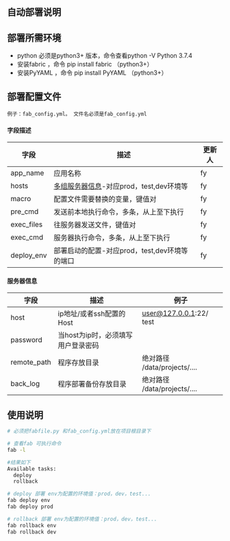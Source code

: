 ## 自动部署说明

## 部署所需环境
  - python 必须是python3+ 版本，命令查看python -V Python 3.7.4
  - 安装fabric ，命令 pip install fabric （python3+）
  - 安装PyYAML ，命令 pip install PyYAML （python3+）

## 部署配置文件
```
例子：fab_config.yml。 文件名必须是fab_config.yml
```

#### 字段描述
| 字段 | 描述| 更新人 | 
|---| --- | --- |
| app_name | 应用名称 | fy |
| hosts | [多组服务器信息](#服务器信息)-对应prod，test,dev环境等 | fy |
| macro | 配置文件需要替换的变量，键值对 | fy |
| pre_cmd | 发送前本地执行命令，多条，从上至下执行 | fy |
| exec_files | 往服务器发送文件，键值对 | fy |
| exec_cmd | 服务器执行命令，多条，从上至下执行 | fy |
| deploy_env | 部署启动的配置-对应prod，test,dev环境等的端口 | fy |

#### 服务器信息
| 字段 | 描述| 例子 |
|---| --- | --- |
| host | ip地址/或者ssh配置的Host | user@127.0.0.1:22/ test |
| password | 当host为ip时，必须填写用户登录密码 |
| remote_path | 程序存放目录 | 绝对路径 /data/projects/.... |
| back_log | 程序部署备份存放目录 | 绝对路径 /data/projects/.... |


## 使用说明
```bash
# 必须把fabfile.py 和fab_config.yml放在项目根目录下

# 查看fab 可执行命令
fab -l

#结果如下
Available tasks:
  deploy
  rollback 

# deploy 部署 env为配置的环境值：prod，dev，test... 
fab deploy env
fab deploy prod

# rollback 部署 env为配置的环境值：prod，dev，test... 
fab rollback env
fab rollback dev
  
```
